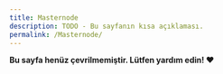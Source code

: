 ```yaml
---
title: Masternode
description: TODO - Bu sayfanın kısa açıklaması.
permalink: /Masternode/
---
```


**Bu sayfa henüz çevrilmemiştir. Lütfen yardım edin! ❤**
